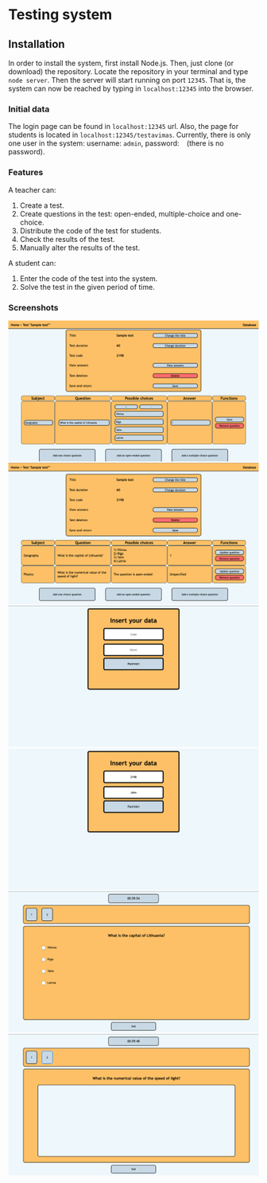 # Testing system

## Installation
In order to install the system, first install Node.js. Then, just clone (or download) the repository. Locate the repository in your terminal and type `node server`. Then the server will start running on port `12345`. That is, the system can now be reached by typing in `localhost:12345` into the browser. 

### Initial data
The login page can be found in `localhost:12345` url. Also, the page for students is located in `localhost:12345/testavimas`. Currently, there is only one user in the system: username: `admin`, password: ` ` (there is no password).

### Features
A teacher can:
1. Create a test.
2. Create questions in the test: open-ended, multiple-choice and one-choice.
3. Distribute the code of the test for students.
4. Check the results of the test.
5. Manually alter the results of the test.

A student can:
1. Enter the code of the test into the system.
2. Solve the test in the given period of time.

### Screenshots
![](Screenshots/1.png?raw=true "Optional Title")
![](Screenshots/2.png?raw=true "Optional Title")
![](Screenshots/3.png?raw=true "Optional Title")
![](Screenshots/4.png?raw=true "Optional Title")
![](Screenshots/5.png "Optional Title")
![](Screenshots/6.png "Optional Title")

